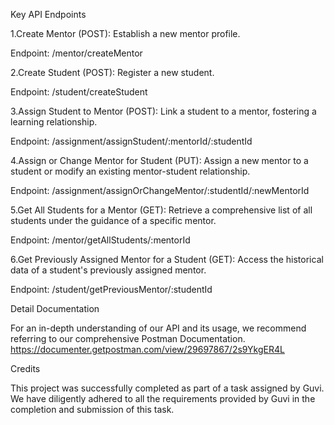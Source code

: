 Key API Endpoints

1.Create Mentor (POST): Establish a new mentor profile.

Endpoint: /mentor/createMentor

2.Create Student (POST): Register a new student.

Endpoint: /student/createStudent

3.Assign Student to Mentor (POST): Link a student to a mentor, fostering a learning relationship.

Endpoint: /assignment/assignStudent/:mentorId/:studentId

4.Assign or Change Mentor for Student (PUT): Assign a new mentor to a student or modify an existing mentor-student relationship.

Endpoint: /assignment/assignOrChangeMentor/:studentId/:newMentorId

5.Get All Students for a Mentor (GET): Retrieve a comprehensive list of all students under the guidance of a specific mentor.

Endpoint: /mentor/getAllStudents/:mentorId

6.Get Previously Assigned Mentor for a Student (GET): Access the historical data of a student's previously assigned mentor.

Endpoint: /student/getPreviousMentor/:studentId

Detail Documentation

For an in-depth understanding of our API and its usage, we recommend referring to our comprehensive Postman Documentation.
https://documenter.getpostman.com/view/29697867/2s9YkgER4L

Credits

This project was successfully completed as part of a task assigned by Guvi. We have diligently adhered to all the requirements provided by Guvi in the completion and submission of this task.
